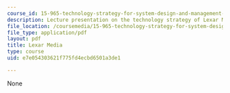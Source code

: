 ```yaml
---
course_id: 15-965-technology-strategy-for-system-design-and-management-spring-2009
description: Lecture presentation on the technology strategy of Lexar Media.
file_location: /coursemedia/15-965-technology-strategy-for-system-design-and-management-spring-2009/e7e054303621f775fd4ecbd6501a3de1_MIT15_965S09_Lec05.pdf
file_type: application/pdf
layout: pdf
title: Lexar Media
type: course
uid: e7e054303621f775fd4ecbd6501a3de1

---
```

None